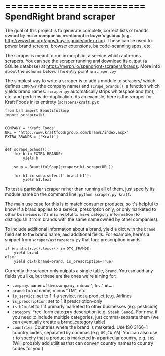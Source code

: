 <!-- -*- coding: utf-8 -*- -->
========================
SpendRight brand scraper
========================

The goal of this project is to generate complete, correct lists of brands
owned by major companies mentioned in buyer's guides (e.g.
http://www.hrc.org/apps/buyersguide/index.php). These can be used to power
brand screens, browser extensions, barcode-scanning apps, etc.

The scraper is meant to run in morph.io, a service which auto-runs scrapers.
You can see the scraper running and download its output (a SQLite database) at
https://morph.io/spendright-scrapers/brands. More info about the schema
below. The entry point is `scraper.py`

The simplest way to write a scraper is to add a module to scrapers/ which
defines `COMPANY` (the company name) and `scrape_brands()`, a function which
yields brand names. `scraper.py` automatically strips whitespace and (tm), etc.
and performs de-duplication. As an example, here is the scraper for
Kraft Foods in its entirety (`scrapers/kraft.py`):

```
from bs4 import BeautifulSoup
import scraperwiki


COMPANY = 'Kraft Foods'
URL = 'http://www.kraftfoodsgroup.com/brands/index.aspx'
EXTRA_BRANDS = ['Kraft']


def scrape_brands():
    for b in EXTRA_BRANDS:
        yield b

    soup = BeautifulSoup(scraperwiki.scrape(URL))

    for h1 in soup.select('.brand h1'):
        yield h1.text
```

To test a particular scraper rather than running all of them, just specify
its module name on the command line: `python scraper.py kraft`.

The main use case for this is to match consumer products, so it's helpful
to know if a brand applies to a service, prescription only, or only marketed
to other businesses. It's also helpful to have category information (to
distinguish it from brands with the same name owned by other companies).

To include additional information about a brand, yield a dict with the
`brand` field set to the brand name, and additional fields. For example,
here's a snippet from `scraper/astrazeneca.py` that tags prescription brands:

```
if brand.strip().lower() in OTC_BRANDS:
    yield brand
else:
    yield dict(brand=brand, is_prescription=True)
```

Currently the scraper only outputs a single table, `brand`. You can add
any fields you like, but these are the ones we're aiming for:

 * `company`: name of the company, minus ", Inc." etc.
 * `brand`: brand name, minus "TM", etc.
 * `is_service`: set to 1 if a service, not a product (e.g. Airlines)
 * `is_prescription`: set to 1 if prescription-only
 * `is_b2b`: set to 1 if primarly marketed to other businesses (e.g. pesticide)
 * `category`: Free-form category description (e.g. `Steak Sauce`). For now, if
               you need to include multiple categories, just comma-separate
               them (we can eventually create a brand_category table)
 * `countries`: Countries where the brand is marketed. Use
              ISO 3166-1 country codes, separated by commas (e.g. `US,CA,GB`).
              You can also use `!` to specify that a product is marketed in a
              particular country, e.g. `!US`. (Will probably add utilities
              that can convert country names to country codes for you.)
